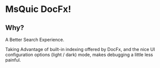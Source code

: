 # MsQuic DocFx!

## Why?

A Better Search Experience.

Taking Advantage of built-in indexing offered by DocFx, and the nice UI configuration options (light / dark) mode, makes debugging a little less painful.
